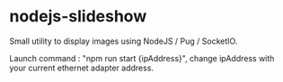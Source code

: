 # nodejs-slideshow
Small utility to display images using NodeJS / Pug / SocketIO.

Launch command : "npm run start {ipAddress}", change ipAddress with your current ethernet adapter address.
